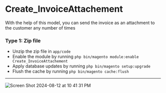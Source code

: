 # Create_InvoiceAttachement

With the help of this model, you can send the invoice as an attachment to the customer any number of times

### Type 1: Zip file

 - Unzip the zip file in `app/code`
 - Enable the module by running `php bin/magento module:enable Create_InvoiceAttachement`
 - Apply database updates by running `php bin/magento setup:upgrade`
 - Flush the cache by running `php bin/magento cache:flush`

***************************************************************



![Screen Shot 2024-08-12 at 10 41 31 PM](https://github.com/user-attachments/assets/ef1b2768-fa1b-49d3-8636-620bbd45d1fa)

